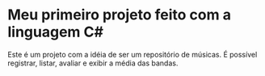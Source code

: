 # Meu primeiro projeto feito com a linguagem C#

Este é um projeto com a idéia de ser um repositório de músicas. É possível registrar, listar, avaliar e exibir a média das bandas.